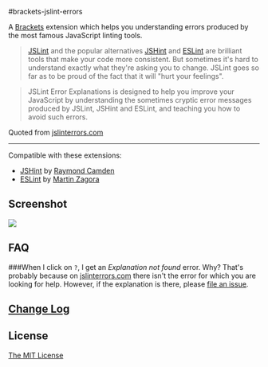 #brackets-jslint-errors

A [Brackets](http://brackets.io) extension which helps you understanding errors produced by the most famous JavaScript linting tools.

>[JSLint](http://jslint.com) and the popular alternatives [JSHint](http://jshint.com) and [ESLint](http://eslint.org) are brilliant tools that make your code more consistent. But sometimes it's hard to understand exactly what they're asking you to change. JSLint goes so far as to be proud of the fact that it will "hurt your feelings".

>JSLint Error Explanations is designed to help you improve your JavaScript by understanding the sometimes cryptic error messages produced by JSLint, JSHint and ESLint, and teaching you how to avoid such errors.

Quoted from [jslinterrors.com](http://jslinterrors.com)

---

Compatible with these extensions:
- [JSHint](https://github.com/cfjedimaster/brackets-jshint) by [Raymond Camden](https://github.com/cfjedimaster)
- [ESLint](https://github.com/zaggino/brackets-eslint) by [Martin Zagora](https://github.com/zaggino)

## Screenshot
![](http://i61.tinypic.com/29wqpab.png)

## FAQ
###When I click on `?`, I get an *Explanation not found* error. Why?
That's probably because on [jslinterrors.com](http://jslinterrors.com) there isn't the error for which you are looking for help. However, if the explanation is there, please [file an issue](https://github.com/nicolo-ribaudo/brackets-jslint-errors/issues/new).

## [Change Log](CHANGELOG.md)

## License
[The MIT License](LICENSE.md)